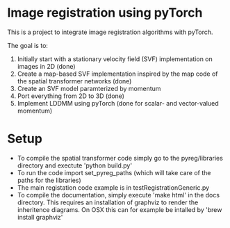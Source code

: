 # Image registration using pyTorch

This is a project to integrate image registration algorithms with pyTorch.

The goal is to: 

1. Initially start with a stationary velocity field (SVF) implementation on images in 2D (done)
2. Create a map-based SVF implementation inspired by the map code of the spatial transformer networks (done)
3. Create an SVF model paramterized by momentum
4. Port everything from 2D to 3D (done)
5. Implement LDDMM using pyTorch (done for scalar- and vector-valued momentum)

# Setup

* To compile the spatial transformer code simply go to the pyreg/libraries directory and exectute 'python build.py'
* To run the code import set_pyreg_paths (which will take care of the paths for the libraries)
* The main registation code example is in testRegistrationGeneric.py
* To compile the documentation, simply execute 'make html' in the docs directory. This requires an installation of graphviz to render the inheritence diagrams. On OSX this can for example be intalled by 'brew install graphviz'
